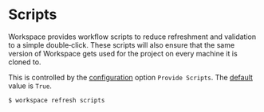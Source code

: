 <!--
 Scripts.md

 This source file is part of the Workspace open source project.
 https://github.com/SDGGiesbrecht/Workspace#workspace

 Copyright ©2017 Jeremy David Giesbrecht and the Workspace project contributors.

 Soli Deo gloria.

 Licensed under the Apache Licence, Version 2.0.
 See http://www.apache.org/licenses/LICENSE-2.0 for licence information.
 -->

# Scripts

Workspace provides workflow scripts to reduce refreshment and validation to a simple double‐click. These scripts will also ensure that the same version of Workspace gets used for the project on every machine it is cloned to.

This is controlled by the [configuration](Configuring%20Workspace.md) option `Provide Scripts`. The [default](Responsibilities.md#default-vs-automatic) value is `True`.

```shell
$ workspace refresh scripts
```
